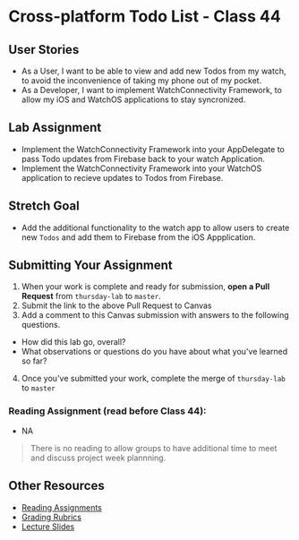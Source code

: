 # Cross-platform Todo List - Class 44  

## User Stories  
- As a User, I want to be able to view and add new Todos from my watch, to avoid the inconvenience of taking my phone out of my pocket.  
- As a Developer, I want to implement WatchConnectivity Framework, to allow my iOS and WatchOS applications to stay syncronized.  

## Lab Assignment  
- Implement the WatchConnectivity Framework into your AppDelegate to pass Todo updates from Firebase back to your watch Application.  
- Implement the WatchConnectivity Framework into your WatchOS application to recieve updates to Todos from Firebase.  

## Stretch Goal  
- Add the additional functionality to the watch app to allow users to create new `Todos` and add them to Firebase from the iOS Appplication.  

## Submitting Your Assignment  
1. When your work is complete and ready for submission, **open a Pull Request** from `thursday-lab` to `master`.  
2. Submit the link to the above Pull Request to Canvas  
3. Add a comment to this Canvas submission with answers to the following questions.  
  - How did this lab go, overall?  
  - What observations or questions do you have about what you've learned so far?  
4. Once you've submitted your work, complete the merge of `thursday-lab` to `master`  

### Reading Assignment (read **before** Class 44):
- NA

> There is no reading to allow groups to have additional time to meet and discuss project week plannning.  

## Other Resources
* [Reading Assignments](../../Resources/ra-grading-standard/)
* [Grading Rubrics](../../Resources/)
* [Lecture Slides](https://www.icloud.com/keynote/04BuQAEs_D44PW6Q77fwomnqw#Week9_Day_4)
